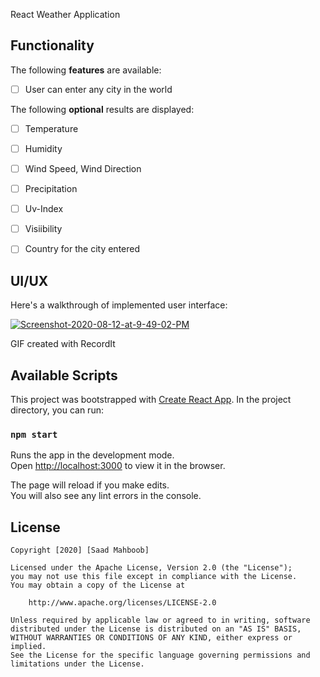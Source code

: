  React Weather Application 

## Functionality

The following **features** are available:

* [ ] User can enter any city in the world

The following **optional** results are displayed:

* [ ] Temperature
* [ ] Humidity
* [ ] Wind Speed, Wind Direction
* [ ] Precipitation
* [ ] Uv-Index
* [ ] Visiibility
* [ ] Country for the city entered


## UI/UX

Here's a walkthrough of implemented user interface:

<a href="https://ibb.co/NnpNBW9"><img src="https://i.ibb.co/k60DCq4/Screenshot-2020-08-12-at-9-49-02-PM.png" alt="Screenshot-2020-08-12-at-9-49-02-PM" border="0"></a>

GIF created with RecordIt

## Available Scripts

This project was bootstrapped with [Create React App](https://github.com/facebook/create-react-app).
In the project directory, you can run:

### `npm start`

Runs the app in the development mode.<br />
Open [http://localhost:3000](http://localhost:3000) to view it in the browser.

The page will reload if you make edits.<br />
You will also see any lint errors in the console.


## License

    Copyright [2020] [Saad Mahboob]

    Licensed under the Apache License, Version 2.0 (the "License");
    you may not use this file except in compliance with the License.
    You may obtain a copy of the License at

        http://www.apache.org/licenses/LICENSE-2.0

    Unless required by applicable law or agreed to in writing, software
    distributed under the License is distributed on an "AS IS" BASIS,
    WITHOUT WARRANTIES OR CONDITIONS OF ANY KIND, either express or implied.
    See the License for the specific language governing permissions and
    limitations under the License.
